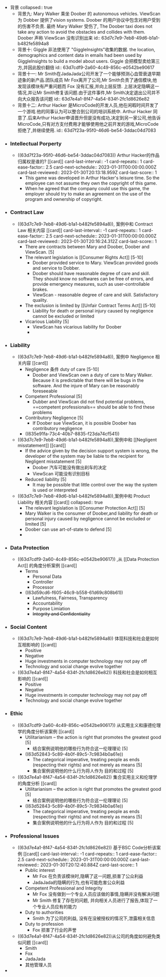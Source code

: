 - 背景
  collapsed:: true
	- 背景九: Mary Walker 乘坐 Doober 的 autonomous  vehicles. ViewScan 为 Dobber 提供了vision systems. Doober 的用户协议中包含对用户受到的伤害不负责. 最终 Mary Walker 受伤了, The Doober taxi does not take any action to avoid the obstacles and collides with them. Doober 声称 ViewScan 没有识别出来
	  id:: 63d7c7e9-7eb8-49d6-b1a1-b482fe5894a8
	- 背景十: Giggle 非法使用了 "GiggleInsights"收集的数据. the location, demographics and content data in emails had been used by GiggleInsights to build a model about users. Giggle 会把模型卖给第三方,并因此股价翻倍
	  id:: 63d7cdf9-2a60-4c49-856c-e0542be90617
	- 背景十一:  Mr Smith在JadaJada公司开发了一个能够预测心血管衰退早期迹象的新产品.团队成员 Mr Fox离开了公司,Mr Smith负责了通信模块,他发现该模块有严重问题而 Fox 没有汇报,并向上层反馈. 上层决定隐瞒这一情况,并让Mr Smith修复该问题.由于这件事件,Mr Smith决定退出公司并不向大众报告该问题
	  id:: 63d7e4a1-8f47-4a54-834f-2fc1d8626e82
	- 背景十二: Arthur Hacker 是MicroCode的开发人员,他在闲暇时间开发了一个游戏.他的同事认为可以整合到公司的培训系统中. Arthur Hacker 同意了.后来Arthur Hacker申请晋升但是没有成功,决定到另一家公司,他告诉MicroCode,只有对方支付费用才能够使用他之前开发的游戏,MicroCode 拒绝了,并继续使用.
	  id:: 63d7f23a-95f0-46d6-be54-3ddac04d7083
- ### Intellectual Porperty
	- ((63d7f23a-95f0-46d6-be54-3ddac04d7083)) Arthur Hacker的作品归属权是谁的? [[card]]
	  card-last-interval:: -1
	  card-repeats:: 1
	  card-ease-factor:: 2.5
	  card-next-schedule:: 2023-01-31T00:00:00.000Z
	  card-last-reviewed:: 2023-01-30T20:13:18.959Z
	  card-last-score:: 1
		- This game was developed in  Arthur Hacker's leisure time. So the employee can not assume they own the copyright of this game.
		- When he agreed that the company could use this game,  the employer should try to make an agreement on the use of the program and ownership of copyright.
- ### Contract Law
	- ((63d7c7e9-7eb8-49d6-b1a1-b482fe5894a8)), 案例中和 Contract Law 相关内容 [[card]]
	  card-last-interval:: -1
	  card-repeats:: 1
	  card-ease-factor:: 2.5
	  card-next-schedule:: 2023-01-31T00:00:00.000Z
	  card-last-reviewed:: 2023-01-30T20:16:24.312Z
	  card-last-score:: 1
		- There are contracts between Mary and Doober, Doober and ViewScan. [5]
		- The relevant legislation is [[Consumer Rights Act]] [5-10]
			- Doober provided service to Mary. ViewScan provided goods and service to Dobber.
			- Doober should have reasonable degree of care and skill. They should know no softwares can be free of errors, and provide emergency measures, such as user-controllable brakes.
			- ViewScan - reasonable degree of care and skill. Satisfactory quality.
		- The exclusion is limited by [[Unfair Contract Terms Act]] [5-10]
			- Liability for death or personal injury caused by negligence cannot be excluded or limited
		- Vicarious Liability [5]
			- ViewScan has vicarious liability for Doober
			-
- ### Liability
	- ((63d7c7e9-7eb8-49d6-b1a1-b482fe5894a8)), 案例中 Negligence 相关内容 [[card]]
		- Negligence 条件 duty of care [5-10]
			- Doober and ViewScan own a duty of care to Mary Walker. Because it is predictable that there will be bugs in the software. And the injure of Mary can be reasonably foreseeable
		- Competent Professional [5]
			- Dubber and ViewScan did not find potential problems, ==competent professionals== should be able to find these problems
		- Contributory Negligence [5]
			- If Doober sue ViewScan, it is possible Doober has   contributory negligence
		- ((635e91fa-73c4-40b7-8835-f23da74cf541))
	- ((63d7c7e9-7eb8-49d6-b1a1-b482fe5894a8)),案例中和 [[Negligent misstatement]] [[card]]
		- If the advice given by the decision support system is wrong, the developer of the system may be liable to the recipient for Negligent misstatement  [5]
			- Doober 汽车可能没有做出刹车的决定
			- ViewScan 可能没有识别目标
		- Reduced liability [5]
			- It may be possible that little control over the way the system is used or interpreted
	- ((63d7c7e9-7eb8-49d6-b1a1-b482fe5894a8)),案例中和 Product Liability  相关内容 [[card]]
	  collapsed:: true
		- The relevant legislation is [[Consumer Protection Act]]  [5]
		- Mary Walker is the consumer of Doober,and liability for death or personal injury caused by negligence cannot be excluded or limited [5]
		- Doober can use art-of-state to defend [5]
		-
- ### Data Protection
	- ((63d7cdf9-2a60-4c49-856c-e0542be90617)) ,从 [[Data Protection Act]] 的角度分析案例 [[card]]
		- Terms
			- Personal Data
			- Controller
			- Processor
		- ((63d59cd6-f605-46c9-b558-61d69c808b61))
			- Lawfulness, Fairness, Transparency
			- Accountability
			- Purpose Limiation
			- ~~Integrity and Confidentiality~~
- ### Social Content
	- ((63d7c7e9-7eb8-49d6-b1a1-b482fe5894a8)) 体现科技和社会是如何互相影响的 [[card]]
		- Positive
		- Negative
		- Huge investments in computer technology may not pay off
		- Technology and social change evolve together
	- ((63d7e4a1-8f47-4a54-834f-2fc1d8626e82)) 科技和社会是如何相互影响的 [[card]]
		- Positive
		- Negative
		- Huge investments in computer technology may not pay off
		- Technology and social change evolve together
- ### Ethic
	- ((63d7cdf9-2a60-4c49-856c-e0542be90617)) 从实用主义和康德伦理学的角度分析该案例 [[card]]
		- Utilitarianism – the action is right that promotes the greatest good [5]
			- 结合案例说明他的哪些行为符合这一伦理理论  [5]
		- ((63d52843-5c89-4b0f-89c5-7c9834b0a61e))
			- The categorical imperative, treating people as ends (respecting their rights)
			  and not merely as means  [5]
			- 集合案例说明他的什么行为将人作为 目的和过程 [5]
	- ((63d7e4a1-8f47-4a54-834f-2fc1d8626e82)) 集合实用主义和伦理学的角度分析 [[card]]
		- Utilitarianism – the action is right that promotes the greatest good [5]
			- 结合案例说明他的哪些行为符合这一伦理理论  [5]
		- ((63d52843-5c89-4b0f-89c5-7c9834b0a61e))
			- The categorical imperative, treating people as ends (respecting their rights)
			  and not merely as means  [5]
			- 集合案例说明他的什么行为将人作为 目的和过程 [5]
- ### Professional Issues
	- ((63d7e4a1-8f47-4a54-834f-2fc1d8626e82)) 基于BSC Code分析该案例 [[card]]
	  card-last-interval:: -1
	  card-repeats:: 1
	  card-ease-factor:: 2.5
	  card-next-schedule:: 2023-01-31T00:00:00.000Z
	  card-last-reviewed:: 2023-01-30T20:12:40.884Z
	  card-last-score:: 1
		- Public interest
			- Mr Fox 在负责该模块时,隐瞒了这一问题,损害了公众利益
			- JadaJada的隐瞒的行为,也有可能危害公众利益
		- Competent Professional and Integrity
			- Mr Fox 没有做到一个专业人员应该做的事情,隐瞒并没有解决问题
			- Mr Smith 修复了存在的问题, 并向相关人员进行了报告,体现了一个专业人员应有的能力
		- Duty to authorities
			- Smith 为了公司的利益, 没有在没被授权的情况下,泄露相关信息
		- Duty to profession
			- Fox 损害了行业的声誉
	- ((63d7e4a1-8f47-4a54-834f-2fc1d8626e82))从公司的角度如何避免类似问题 [[card]]
		- Smith
		- Fox
		- JadaJada
		- 其他管理人员
-